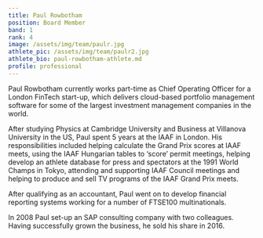 ```yaml
---
title: Paul Rowbotham
position: Board Member
band: 1
rank: 4
image: /assets/img/team/paulr.jpg
athlete_pic: /assets/img/team/paulr2.jpg
athlete_bio: paul-rowbotham-athlete.md
profile: professional
---
```


Paul Rowbotham currently works part-time as Chief Operating Officer for a London FinTech start-up, which delivers cloud-based portfolio management software for some of the largest investment management companies in the world.
 
After studying Physics at Cambridge University and Business at Villanova University in the US, Paul spent 5 years at the IAAF in London. His responsibilities included helping calculate the Grand Prix scores at IAAF meets, using the IAAF Hungarian tables to ‘score’ permit meetings, helping develop an athlete database for press and spectators at the 1991 World Champs in Tokyo, attending and supporting IAAF Council meetings and helping to produce and sell TV programs of the IAAF Grand Prix meets.
 
After qualifying as an accountant, Paul went on to develop financial reporting systems working for a number of FTSE100 multinationals.
 
In 2008 Paul set-up an SAP consulting company with two colleagues. Having successfully grown the business, he sold his share in 2016.
